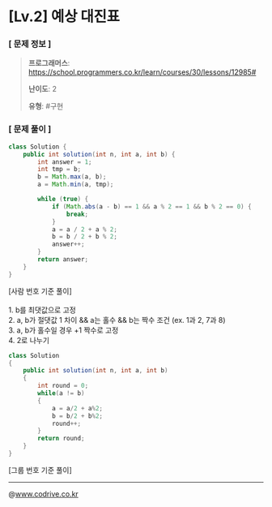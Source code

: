 # [Lv.2] 예상 대진표

### [ 문제 정보 ]
> **프로그래머스**: https://school.programmers.co.kr/learn/courses/30/lessons/12985#
> 
> **난이도**: 2
>
> **유형**: #구현


### [ 문제 풀이 ]
```Java
class Solution {
    public int solution(int n, int a, int b) {
        int answer = 1;
        int tmp = b;
        b = Math.max(a, b);
        a = Math.min(a, tmp);

        while (true) {
            if (Math.abs(a - b) == 1 && a % 2 == 1 && b % 2 == 0) {
                break;
            }
            a = a / 2 + a % 2;
            b = b / 2 + b % 2;
            answer++;
        }
        return answer;
    }
}
```
[사람 번호 기준 풀이]<br><br>1. b를  최댓값으로 고정<br>2. a, b가 절댓값 1 차이 && a는 홀수 && b는 짝수 조건 (ex. 1과 2, 7과 8)<br>3. a, b가 홀수일 경우 +1 짝수로 고정<br>4. 2로 나누기
```Java
class Solution
{
    public int solution(int n, int a, int b)
    {
        int round = 0;
        while(a != b)
        {
            a = a/2 + a%2;
            b = b/2 + b%2;
            round++;
        }
        return round;
    }
}
```
[그룹 번호 기준 풀이]


---
@www.codrive.co.kr